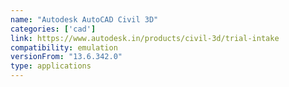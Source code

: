 ```yaml
---
name: "Autodesk AutoCAD Civil 3D"
categories: ['cad']
link: https://www.autodesk.in/products/civil-3d/trial-intake
compatibility: emulation
versionFrom: "13.6.342.0"
type: applications
---
```


